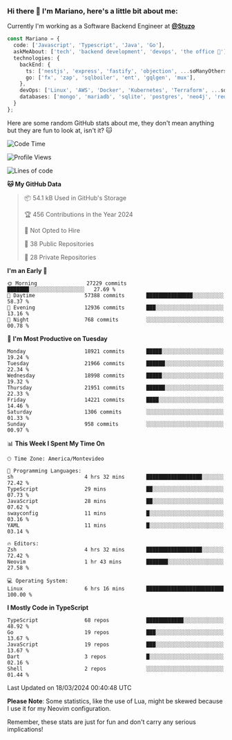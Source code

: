 ### Hi there 👋 I'm Mariano, here's a little bit about me:

Currently I'm working as a Software Backend Engineer at [**@Stuzo**](https://www.stuzo.com/)

```ts
const Mariano = {
  code: ['Javascript', 'Typescript', 'Java', 'Go'],
  askMeAbout: ['tech', 'backend development', 'devops', 'the office 💼'],
  technologies: {
    backEnd: {
      ts: ['nestjs', 'express', 'fastify', 'objection', ...soManyOthersFrameworks],
      go: ['fx', 'zap', 'sqlboiler', 'ent', 'gqlgen', 'mux'],
    },
    devOps: ['Linux', 'AWS', 'Docker', 'Kubernetes', 'Terraform', ...soManyOthersTools],
    databases: ['mongo', 'mariadb', 'sqlite', 'postgres', 'neo4j', 'redis', ...],
  }
};
```

Here are some random GitHub stats about me, they don't mean anything but they are fun to look at, isn't it? 🐱

<!--START_SECTION:waka-->
![Code Time](http://img.shields.io/badge/Code%20Time-1%2C777%20hrs%2055%20mins-blue)

![Profile Views](http://img.shields.io/badge/Profile%20Views-0-blue)

![Lines of code](https://img.shields.io/badge/From%20Hello%20World%20I%27ve%20Written-17.4%20million%20lines%20of%20code-blue)

**🐱 My GitHub Data** 

> 📦 54.1 kB Used in GitHub's Storage 
 > 
> 🏆 456 Contributions in the Year 2024
 > 
> 🚫 Not Opted to Hire
 > 
> 📜 38 Public Repositories 
 > 
> 🔑 28 Private Repositories 
 > 
**I'm an Early 🐤** 

```text
🌞 Morning                27229 commits       ███████░░░░░░░░░░░░░░░░░░   27.69 % 
🌆 Daytime                57388 commits       ███████████████░░░░░░░░░░   58.37 % 
🌃 Evening                12936 commits       ███░░░░░░░░░░░░░░░░░░░░░░   13.16 % 
🌙 Night                  768 commits         ░░░░░░░░░░░░░░░░░░░░░░░░░   00.78 % 
```
📅 **I'm Most Productive on Tuesday** 

```text
Monday                   18921 commits       █████░░░░░░░░░░░░░░░░░░░░   19.24 % 
Tuesday                  21966 commits       ██████░░░░░░░░░░░░░░░░░░░   22.34 % 
Wednesday                18998 commits       █████░░░░░░░░░░░░░░░░░░░░   19.32 % 
Thursday                 21951 commits       ██████░░░░░░░░░░░░░░░░░░░   22.33 % 
Friday                   14221 commits       ████░░░░░░░░░░░░░░░░░░░░░   14.46 % 
Saturday                 1306 commits        ░░░░░░░░░░░░░░░░░░░░░░░░░   01.33 % 
Sunday                   958 commits         ░░░░░░░░░░░░░░░░░░░░░░░░░   00.97 % 
```


📊 **This Week I Spent My Time On** 

```text
🕑︎ Time Zone: America/Montevideo

💬 Programming Languages: 
sh                       4 hrs 32 mins       ██████████████████░░░░░░░   72.42 % 
TypeScript               29 mins             ██░░░░░░░░░░░░░░░░░░░░░░░   07.73 % 
JavaScript               28 mins             ██░░░░░░░░░░░░░░░░░░░░░░░   07.62 % 
swayconfig               11 mins             █░░░░░░░░░░░░░░░░░░░░░░░░   03.16 % 
YAML                     11 mins             █░░░░░░░░░░░░░░░░░░░░░░░░   03.14 % 

🔥 Editors: 
Zsh                      4 hrs 32 mins       ██████████████████░░░░░░░   72.42 % 
Neovim                   1 hr 43 mins        ███████░░░░░░░░░░░░░░░░░░   27.58 % 

💻 Operating System: 
Linux                    6 hrs 16 mins       █████████████████████████   100.00 % 
```

**I Mostly Code in TypeScript** 

```text
TypeScript               68 repos            ████████████░░░░░░░░░░░░░   48.92 % 
Go                       19 repos            ███░░░░░░░░░░░░░░░░░░░░░░   13.67 % 
JavaScript               19 repos            ███░░░░░░░░░░░░░░░░░░░░░░   13.67 % 
Dart                     3 repos             █░░░░░░░░░░░░░░░░░░░░░░░░   02.16 % 
Shell                    2 repos             ░░░░░░░░░░░░░░░░░░░░░░░░░   01.44 % 
```




 Last Updated on 18/03/2024 00:40:48 UTC
<!--END_SECTION:waka-->

**Please Note**: Some statistics, like the use of Lua, might be skewed because I use it for my Neovim configuration.

Remember, these stats are just for fun and don't carry any serious implications!
